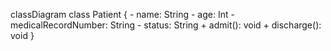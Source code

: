 classDiagram
class Patient {
    - name: String
    - age: Int
    - medicalRecordNumber: String
    - status: String
    + admit(): void
    + discharge(): void
}